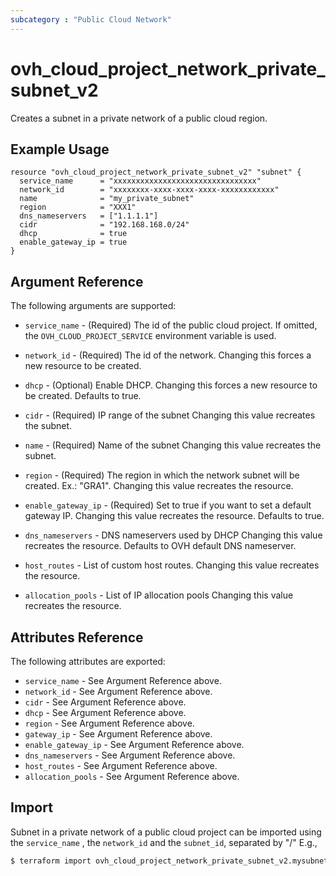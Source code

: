 ```yaml
---
subcategory : "Public Cloud Network"
---
```


# ovh_cloud_project_network_private_subnet_v2

Creates a subnet in a private network of a public cloud region.

## Example Usage

```hcl
resource "ovh_cloud_project_network_private_subnet_v2" "subnet" {
  service_name      = "xxxxxxxxxxxxxxxxxxxxxxxxxxxxxxxx"
  network_id        = "xxxxxxxx-xxxx-xxxx-xxxx-xxxxxxxxxxxx"
  name              = "my_private_subnet"
  region            = "XXX1"
  dns_nameservers   = ["1.1.1.1"]
  cidr              = "192.168.168.0/24"
  dhcp              = true
  enable_gateway_ip = true
}
```

## Argument Reference

The following arguments are supported:

* `service_name` - (Required) The id of the public cloud project. If omitted,
    the `OVH_CLOUD_PROJECT_SERVICE` environment variable is used. 

* `network_id` - (Required) The id of the network.
   Changing this forces a new resource to be created.

* `dhcp` - (Optional) Enable DHCP.
   Changing this forces a new resource to be created. Defaults to true.

* `cidr` - (Required) IP range of the subnet
   Changing this value recreates the subnet.

* `name` - (Required) Name of the subnet
   Changing this value recreates the subnet.

* `region` - (Required) The region in which the network subnet will be created.
   Ex.: "GRA1". Changing this value recreates the resource.

* `enable_gateway_ip` - (Required) Set to true if you want to set a default gateway IP.
   Changing this value recreates the resource. Defaults to true.

* `dns_nameservers` - DNS nameservers used by DHCP
   Changing this value recreates the resource. Defaults to OVH default DNS nameserver.

* `host_routes` - List of custom host routes.
   Changing this value recreates the resource.

* `allocation_pools` - List of IP allocation pools
   Changing this value recreates the resource.

## Attributes Reference

The following attributes are exported:

* `service_name` - See Argument Reference above.
* `network_id` - See Argument Reference above.
* `cidr` - See Argument Reference above.
* `dhcp` - See Argument Reference above.
* `region` - See Argument Reference above.
* `gateway_ip` - See Argument Reference above.
* `enable_gateway_ip` - See Argument Reference above.
* `dns_nameservers` - See Argument Reference above.
* `host_routes` - See Argument Reference above.
* `allocation_pools` - See Argument Reference above.

## Import

Subnet in a private network of a public cloud project can be imported using the `service_name` , the `network_id` and the `subnet_id`, separated by "/" E.g.,

```bash
$ terraform import ovh_cloud_project_network_private_subnet_v2.mysubnet ookie9mee8Shaeghaeleeju7Xeghohv6e/25807101-8aaa-4ea5-b507-61f0d661b101/0f0b73a4-403b-45e4-86d0-b438f1291909
```
